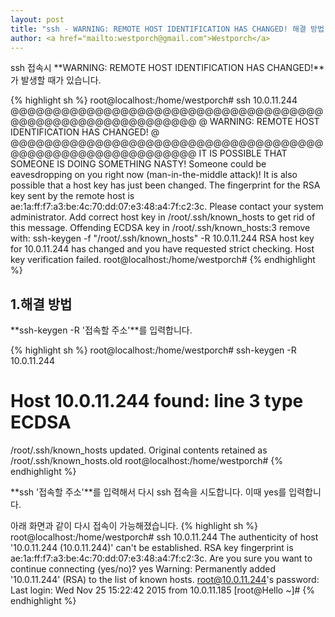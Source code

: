 ```yaml
---                               
layout: post
title: "ssh - WARNING: REMOTE HOST IDENTIFICATION HAS CHANGED! 해결 방법" 
author: <a href="mailto:westporch@gmail.com">Westporch</a>
---
```


ssh 접속시 **WARNING: REMOTE HOST IDENTIFICATION HAS CHANGED!**가 발생할 때가 있습니다.

{% highlight sh %}
root@localhost:/home/westporch# ssh 10.0.11.244
@@@@@@@@@@@@@@@@@@@@@@@@@@@@@@@@@@@@@@@@@@@@@@@@@@@@@@@@@@@
@    WARNING: REMOTE HOST IDENTIFICATION HAS CHANGED!     @
@@@@@@@@@@@@@@@@@@@@@@@@@@@@@@@@@@@@@@@@@@@@@@@@@@@@@@@@@@@
IT IS POSSIBLE THAT SOMEONE IS DOING SOMETHING NASTY!
Someone could be eavesdropping on you right now (man-in-the-middle attack)!
It is also possible that a host key has just been changed.
The fingerprint for the RSA key sent by the remote host is
ae:1a:ff:f7:a3:be:4c:70:dd:07:e3:48:a4:7f:c2:3c.
Please contact your system administrator.
Add correct host key in /root/.ssh/known_hosts to get rid of this message.
Offending ECDSA key in /root/.ssh/known_hosts:3
  remove with: ssh-keygen -f "/root/.ssh/known_hosts" -R 10.0.11.244
RSA host key for 10.0.11.244 has changed and you have requested strict checking.
Host key verification failed.
root@localhost:/home/westporch#
{% endhighlight %}

1.해결 방법
------------
**ssh-keygen -R '접속할 주소'**를 입력합니다.

{% highlight sh %}
root@localhost:/home/westporch# ssh-keygen -R 10.0.11.244
# Host 10.0.11.244 found: line 3 type ECDSA
/root/.ssh/known_hosts updated.
Original contents retained as /root/.ssh/known_hosts.old
root@localhost:/home/westporch#
{% endhighlight %}

**ssh '접속할 주소'**를 입력해서 다시 ssh 접속을 시도합니다. 이때 yes를 입력합니다.

아래 화면과 같이 다시 접속이 가능해졌습니다.
{% highlight sh %}
root@localhost:/home/westporch# ssh 10.0.11.244
The authenticity of host '10.0.11.244 (10.0.11.244)' can't be established.
RSA key fingerprint is ae:1a:ff:f7:a3:be:4c:70:dd:07:e3:48:a4:7f:c2:3c.
Are you sure you want to continue connecting (yes/no)? yes
Warning: Permanently added '10.0.11.244' (RSA) to the list of known hosts.
root@10.0.11.244's password: 
Last login: Wed Nov 25 15:22:42 2015 from 10.0.11.185
[root@Hello ~]#
{% endhighlight %}
